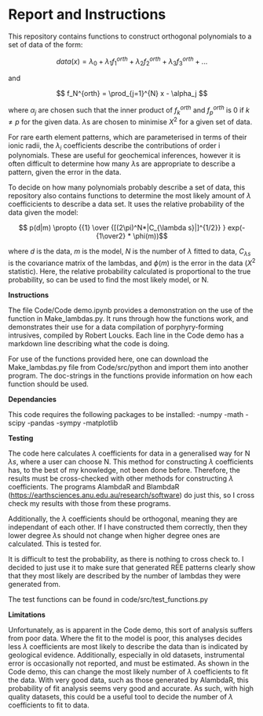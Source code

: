 # Report and Instructions

This repository contains functions to construct orthogonal polynomials to a set of data of the form:


$$ data(x) = \lambda_0 + \lambda_1 f_1^{orth} + \lambda_2 f_2^{orth} + \lambda_3 f_3^{orth} + ... $$

and

  $$    f_N^{orth} = \prod_{j=1}^{N} x - \alpha_j  $$

where $\alpha_j$ are chosen such that the inner product of $f_k^{orth}$ and $f_p^{orth}$ is 0 if $k \neq p$ for the given data. 
$\lambda$s are chosen to minimise $X^2$ for a given set of data.

For rare earth element patterns, which are parameterised in terms of their ionic radii, the $\lambda_i$ coefficients describe the contributions of order i polynomials. 
These are useful for geochemical inferences, however it is often difficult to determine how many $\lambda$s are appropriate to describe a pattern, 
given the error in the data.

To decide on how many polynomials probably describe a set of data, this repository also contains functions to determine the most likely amount of $\lambda$ 
coefficicients to describe a data set. It uses the relative probability of the data given the model: 

$$ p(d|m)  \propto  {{1} \over {[(2\pi)^N*|C_{\lambda s}|]^{1/2}}  } exp(-{1\over2} * \phi(m))$$ 

where $d$ is the data, $m$ is the model, $N$ is the number of $\lambda$ fitted to data, $C_{\lambda s}$ is the covariance matrix of the lambdas, and $\phi(m)$ is the error in the data ($X^2$ statistic).
Here, the relative probability calculated is proportional to the true probability, so can be used to find the most likely model, or N.

**Instructions**

The file Code/Code demo.ipynb provides a demonstration on the use of the function in Make_lambdas.py. It runs through how the functions work, 
and demonstrates their use for a data compilation of porphyry-forming intrusives, compiled by Robert Loucks. 
Each line in the Code demo has a markdown line describing what the code is doing. 

For use of the functions provided here, one can download the Make_lambdas.py file from Code/src/python and import them into another program.
The doc-strings in the functions provide information on how each function should be used.

**Dependancies**

This code requires the following packages to be installed:
-numpy
-math
-scipy
-pandas
-sympy
-matplotlib

**Testing**

The code here calculates $\lambda$ coefficients for data in a generalised way for N $\lambda s$, where a user can choose N. This method for constructing $\lambda$ coefficients has,
to the best of my knowledge, not been done before. Therefore, the results must be cross-checked with other methods for constructing $\lambda$ coefficients. 
The programs AlambdaR and BlambdaR (https://earthsciences.anu.edu.au/research/software) do just this, so I cross check my results with those from these programs.

Additionally, the $\lambda$ coefficients should be orthogonal, meaning they are independant of each other. If I have constructed them correctly, then they lower degree $\lambda$s 
should not change when higher degree ones are calculated. This is tested for.

It is difficult to test the probability, as there is nothing to cross check to. I decided to just use it to make sure that generated REE patterns clearly show that
they most likely are described by the number of lambdas they were generated from. 

The test functions can be found in code/src/test_functions.py

**Limitations**

Unfortunately, as is apparent in the Code demo, this sort of analysis suffers from poor data. Where the fit to the model is poor, this analyses decides less $\lambda$
coefficients are most likely to describe the data than is indicated by geological evidence. Additionally, especially in old datasets, instrumental error is occasionally
not reported, and must be estimated. As shown in the Code demo, this can change the most likely number of $\lambda$ coefficients to fit the data. With very good data,
such as those generated by AlambdaR, this probability of fit analysis seems very good and accurate. As such, with high quality datasets, this could be a useful tool
to decide the number of $\lambda$ coefficients to fit to data.
